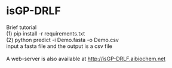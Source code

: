 # isGP-DRLF
Brief tutorial <br />
(1) pip install -r requirements.txt <br />
(2) python predict -i Demo.fasta -o Demo.csv <br />input a fasta file and the output is a csv file <br /> <br />
A web-server is also available at http://isGP-DRLF.aibiochem.net <br /> <br />
